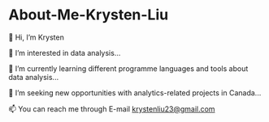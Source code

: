 # About-Me-Krysten-Liu

👋 Hi, I’m Krysten

👀 I’m interested in data analysis...

🌱 I’m currently learning different programme languages and tools about data analysis...

💞️ I’m seeking new opportunities with analytics-related projects in Canada...

📫 You can reach me through E-mail krystenliu23@gmail.com
